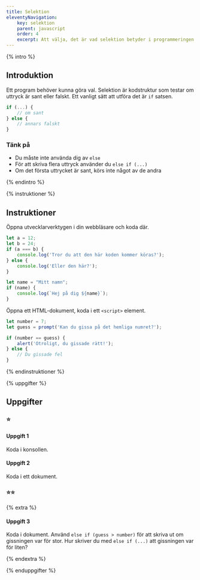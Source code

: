 ```yaml
---
title: Selektion
eleventyNavigation:
    key: selektion
    parent: javascript
    order: 4
    excerpt: Att välja, det är vad selektion betyder i programmeringen
---
```

{% intro %}

## Introduktion
Ett program behöver kunna göra val. Selektion är kodstruktur som testar om 
uttryck är sant eller falskt.
Ett vanligt sätt att utföra det är ```if``` satsen.
```javascript
if (...) {
    // om sant
} else {
    // annars falskt
}
```

### Tänk på
 - Du måste inte använda dig av ```else```
 - För att skriva flera uttryck använder du ```else if (...)```
 - Om det första uttrycket är sant, körs inte något av de andra

{% endintro %}

{% instruktioner %}

## Instruktioner

Öppna utvecklarverktygen i din webbläsare och koda där.

```javascript
let a = 12;
let b = 24;
if (a === b) {
    console.log('Tror du att den här koden kommer köras?');
} else {
    console.log('Eller den här?');
}

let name = "Mitt namn";
if (name) {
    console.log(`Hej på dig ${name}`);
}
```

Öppna ett HTML-dokument, koda i ett ```<script>``` element.

```javascript
let number = 7;
let guess = prompt('Kan du gissa på det hemliga numret?');

if (number == guess) {
    alert('Otroligt, du gissade rätt!');
} else {
    // Du gissade fel
}
```

{% endinstruktioner %}

{% uppgifter %}

## Uppgifter
### ⭐
#### Uppgift 1

Koda i konsollen.

#### Uppgift 2

Koda i ett dokument.

### ⭐⭐

{% extra %}

#### Uppgift 3

Koda i dokument.
Använd ```else if (guess > number)``` för att skriva
ut om gissningen var för stor. Hur skriver du med ```else if (...)```
att gissningen var för liten?

{% endextra %}

{% enduppgifter %}
